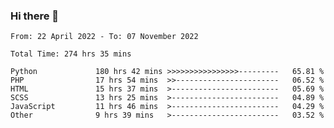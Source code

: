 ### Hi there 👋

<!--START_SECTION:waka-->

```text
From: 22 April 2022 - To: 07 November 2022

Total Time: 274 hrs 35 mins

Python             180 hrs 42 mins >>>>>>>>>>>>>>>>---------   65.81 %
PHP                17 hrs 54 mins  >>-----------------------   06.52 %
HTML               15 hrs 37 mins  >------------------------   05.69 %
SCSS               13 hrs 25 mins  >------------------------   04.89 %
JavaScript         11 hrs 46 mins  >------------------------   04.29 %
Other              9 hrs 39 mins   >------------------------   03.52 %
```

<!--END_SECTION:waka-->

<!--
**umarfarouk98/umarfarouk98** is a ✨ _special_ ✨ repository because its `README.md` (this file) appears on your GitHub profile.

Here are some ideas to get you started:

- 🔭 I’m currently working on ...
- 🌱 I’m currently learning ...
- 👯 I’m looking to collaborate on ...
- 🤔 I’m looking for help with ...
- 💬 Ask me about ...
- 📫 How to reach me: ...
- 😄 Pronouns: ...
- ⚡ Fun fact: ...
-->
